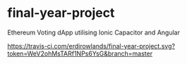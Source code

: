# final-year-project
Ethereum Voting dApp utilising Ionic Capacitor and Angular

https://travis-ci.com/erdirowlands/final-year-project.svg?token=WeV2ohMsTARf1NPs6YsG&branch=master
